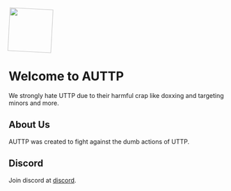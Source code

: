 <link rel="stylesheet" type="text/css" href="css/styles.css">
<link rel="icon" href="https://styles.redditmedia.com/t5_9tkkq9/styles/communityIcon_f0gtqyvoxqxb1.png">
<style>
    @keyframes spin {
        0% { transform: rotate(0deg); }
        100% { transform: rotate(360deg); }
    }
    .spin-icon {
        animation: spin 4s linear infinite;
    }
</style>

<img class="spin-icon" src="https://styles.redditmedia.com/t5_9tkkq9/styles/communityIcon_f0gtqyvoxqxb1.png" width="100" height="100">

# Welcome to AUTTP

We strongly hate UTTP due to their harmful crap like doxxing and targeting minors and more.

## About Us
AUTTP was created to fight against the dumb actions of UTTP.

## Discord
Join discord at [discord](https://discord.gg/keBHhfpCaA).
